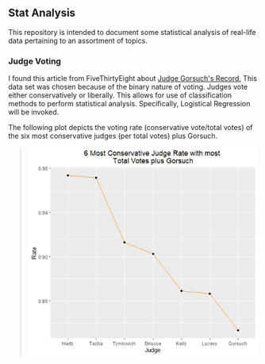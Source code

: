 ## Stat Analysis

This repository is intended to document some statistical analysis of real-life data pertaining to an assortment of topics.

### Judge Voting

I found this article from FiveThirtyEight about [Judge Gorsuch's Record.](https://fivethirtyeight.com/features/for-a-trump-nominee-neil-gorsuchs-record-is-surprisingly-moderate-on-immigration/) This data set was chosen because of the binary nature of voting. Judges vote either conservatively or liberally.
This allows for use of classification methods to perform statistical analysis. Specifically, Logistical Regression will be invoked.

The following plot depicts the voting rate (conservative vote/total votes) of the six most conservative judges (per total votes) plus Gorsuch. 

> ![Top 6 Conservative Judges](https://github.com/jbravo87/Stat-Analysis/blob/21417d364ad487e42bf6ea56e5f9ff82d9afdc56/Top6MostConservativeRates.png)
